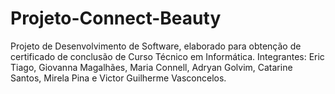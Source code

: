 # Projeto-Connect-Beauty

Projeto de Desenvolvimento de Software, elaborado para obtenção de certificado de conclusão de Curso Técnico em Informática. 
Integrantes: Eric Tiago, Giovanna Magalhães, Maria Connell, Adryan Golvim, Catarine Santos, Mirela Pina e Victor Guilherme Vasconcelos. 
